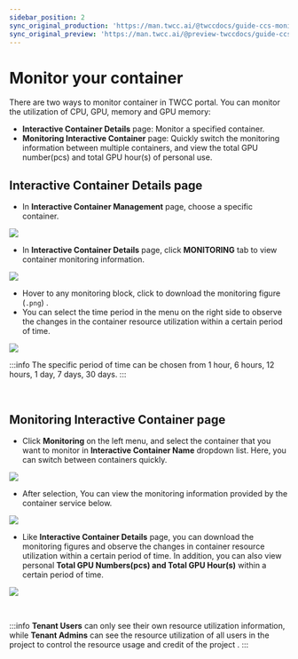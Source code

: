 ```yaml
---
sidebar_position: 2
sync_original_production: 'https://man.twcc.ai/@twccdocs/guide-ccs-monitor-en' 
sync_original_preview: 'https://man.twcc.ai/@preview-twccdocs/guide-ccs-monitor-en' 
---
```


# Monitor your container

There are two ways to monitor container in TWCC portal. You can monitor the utilization of CPU, GPU, memory and GPU memory:

- **Interactive Container Details** page: Monitor a specified container.
- **Monitoring Interactive Container** page: Quickly switch the monitoring information between multiple containers, and view the total GPU number(pcs) and total GPU hour(s) of personal use.

## Interactive Container Details page

* In **Interactive Container Management** page, choose a specific container.

![](https://cos.twcc.ai/SYS-MANUAL/uploads/upload_ae7be7274e4ae575a119f7bf456fca6d.png)

* In **Interactive Container Details** page, click **MONITORING** tab to view container monitoring information.

![](https://cos.twcc.ai/SYS-MANUAL/uploads/upload_c97047bbb8176ced48bef6c1383e273e.png)

- Hover to any monitoring block, click <i class="fa fa-arrow-circle-o-down" aria-hidden="true"></i> to download the monitoring figure (`.png`) .
- You can select the time period in the menu on the right side to observe the changes in the container resource utilization within a certain period of time.

![](https://cos.twcc.ai/SYS-MANUAL/uploads/upload_9195b9f05876c34d1671ce0048f3b5d0.png)


:::info
The specific period of time can be chosen from 1 hour, 6 hours, 12 hours, 1 day, 7 days, 30 days.
:::

<br/>

## Monitoring Interactive Container page

* Click **Monitoring** on the left menu, and select the container that you want to monitor in **Interactive Container Name** dropdown list. Here, you can switch between containers quickly.

![](https://cos.twcc.ai/SYS-MANUAL/uploads/upload_5037f491c8ac81a6be8362c078ca3879.png)


* After selection, You can view the monitoring information provided by the container service below.

![](https://cos.twcc.ai/SYS-MANUAL/uploads/upload_47106f0a7964568d93422cdf31e4d5b3.png)

- Like **Interactive Container Details** page, you can download the monitoring figures and observe the changes in container resource utilization within a certain period of time. In addition, you can also view personal **Total GPU Numbers(pcs) and Total GPU Hour(s)** within a certain period of time.


![](https://cos.twcc.ai/SYS-MANUAL/uploads/upload_6411c83470541a125399dab70f789b79.png)


<br/>


:::info
**Tenant Users** can only see their own resource utilization information, while **Tenant Admins** can see the resource utilization of all users in the project to control the resource usage and credit of the project .
:::